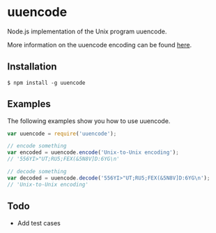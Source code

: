 uuencode
========

Node.js implementation of the Unix program uuencode.

More information on the uuencode encoding can be found [here](http://en.wikipedia.org/wiki/Uuencoding).

Installation
--------

    $ npm install -g uuencode

Examples
--------

The following examples show you how to use uuencode.

```javascript
var uuencode = require('uuencode');

// encode something
var encoded = uuencode.encode('Unix-to-Unix encoding');
// '556YI>"UT;RU5;FEX(&5N8V]D:6YG\n'

// decode something
var decoded = uuencode.decode('556YI>"UT;RU5;FEX(&5N8V]D:6YG\n');
// 'Unix-to-Unix encoding'
```

Todo
----

- Add test cases
